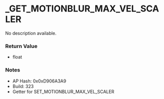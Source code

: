 # _GET_MOTIONBLUR_MAX_VEL_SCALER

No description available.

### Return Value
* float

### Notes
* AP Hash: 0x0xD906A3A9
* Build: 323
* Getter for SET_MOTIONBLUR_MAX_VEL_SCALER

